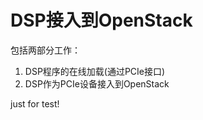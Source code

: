 # DSP接入到OpenStack    
  包括两部分工作：    
  1. DSP程序的在线加载(通过PCIe接口)    
  2. DSP作为PCIe设备接入到OpenStack    

just for test!
